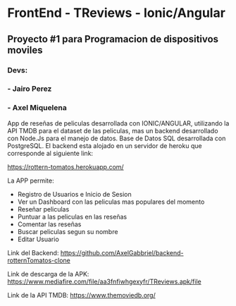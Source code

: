 # FrontEnd - TReviews - Ionic/Angular

## Proyecto #1 para Programacion de dispositivos moviles

### Devs:

### - Jairo Perez
### - Axel Miquelena

App de reseñas de peliculas desarrollada con IONIC/ANGULAR, utilizando la API TMDB para el dataset de
las peliculas, mas un backend desarrollado con Node.Js para el manejo de datos. Base de Datos SQL desarrollada
con PostgreSQL. El backend esta alojado en un servidor de heroku que corresponde al siguiente link:

https://rottern-tomatos.herokuapp.com/

La APP permite:

- Registro de Usuarios e Inicio de Sesion
- Ver un Dashboard con las peliculas mas populares del momento
- Reseñar peliculas
- Puntuar a las peliculas en las reseñas
- Comentar las reseñas
- Buscar peliculas segun su nombre
- Editar Usuario

Link del Backend: https://github.com/AxelGabbriel/backend-rotternTomatos-clone

Link de descarga de la APK: https://www.mediafire.com/file/aa3fnfiwhgexyfr/TReviews.apk/file

Link de la API TMDB: https://www.themoviedb.org/
